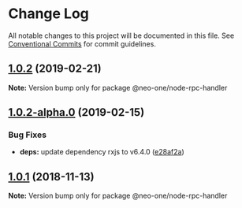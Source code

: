 # Change Log

All notable changes to this project will be documented in this file.
See [Conventional Commits](https://conventionalcommits.org) for commit guidelines.

## [1.0.2](https://github.com/neo-one-suite/neo-one/compare/@neo-one/node-rpc-handler@1.0.2-alpha.0...@neo-one/node-rpc-handler@1.0.2) (2019-02-21)

**Note:** Version bump only for package @neo-one/node-rpc-handler





## [1.0.2-alpha.0](https://github.com/neo-one-suite/neo-one/compare/@neo-one/node-rpc-handler@1.0.1...@neo-one/node-rpc-handler@1.0.2-alpha.0) (2019-02-15)


### Bug Fixes

* **deps:** update dependency rxjs to v6.4.0 ([e28af2a](https://github.com/neo-one-suite/neo-one/commit/e28af2a))





## [1.0.1](https://github.com/neo-one-suite/neo-one/compare/@neo-one/node-rpc-handler@1.0.0...@neo-one/node-rpc-handler@1.0.1) (2018-11-13)

**Note:** Version bump only for package @neo-one/node-rpc-handler

